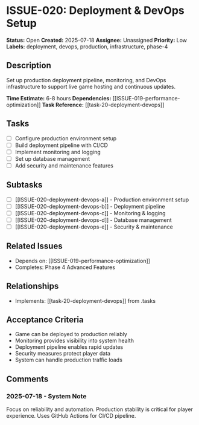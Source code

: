 # ISSUE-020: Deployment & DevOps Setup

**Status:** Open
**Created:** 2025-07-18
**Assignee:** Unassigned
**Priority:** Low
**Labels:** deployment, devops, production, infrastructure, phase-4

## Description

Set up production deployment pipeline, monitoring, and DevOps infrastructure to support live game hosting and continuous updates.

**Time Estimate:** 6-8 hours
**Dependencies:** [[ISSUE-019-performance-optimization]]
**Task Reference:** [[task-20-deployment-devops]]

## Tasks

- [ ] Configure production environment setup
- [ ] Build deployment pipeline with CI/CD
- [ ] Implement monitoring and logging
- [ ] Set up database management
- [ ] Add security and maintenance features

## Subtasks

- [ ] [[ISSUE-020-deployment-devops-a]] - Production environment setup
- [ ] [[ISSUE-020-deployment-devops-b]] - Deployment pipeline
- [ ] [[ISSUE-020-deployment-devops-c]] - Monitoring & logging
- [ ] [[ISSUE-020-deployment-devops-d]] - Database management
- [ ] [[ISSUE-020-deployment-devops-e]] - Security & maintenance

## Related Issues

- Depends on: [[ISSUE-019-performance-optimization]]
- Completes: Phase 4 Advanced Features

## Relationships

- Implements: [[task-20-deployment-devops]] from .tasks

## Acceptance Criteria

- Game can be deployed to production reliably
- Monitoring provides visibility into system health
- Deployment pipeline enables rapid updates
- Security measures protect player data
- System can handle production traffic loads

## Comments

### 2025-07-18 - System Note

Focus on reliability and automation. Production stability is critical for player experience.
Uses GitHub Actions for CI/CD pipeline.
